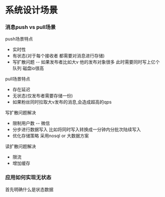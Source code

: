 # 系统设计场景

### 消息push vs pull场景

push场景特点
* 实时性
* 有状态(对于每个接收者 都需要对消息进行存储)
* 写扩散问题 -- 如果发布者比如大v 他的发布对象很多
此时需要同时写上亿个队列 磁盘io很高

pull场景特点
* 存在延迟
* 无状态(仅发布者需要存储一份)
* 如果粉丝同时拉取大v发布的消息,会造成超高的qps

写扩散问题解决
* 限制用户数 -- 微信
* 分步进行数据写入 比如将同时写入转换成一分钟内分批次陆续写入
* 优化存储策略 采用nosql or 大数据方案

读扩散问题解决
* 限流
* 增加缓存

### 应用如何实现无状态

首先明确什么是状态数据